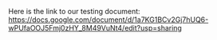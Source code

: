 Here is the link to our testing document:
https://docs.google.com/document/d/1a7KG1BCv2Gj7hUQ6-wPUfaOOJ5Fmj0zHY_8M49VuNt4/edit?usp=sharing

